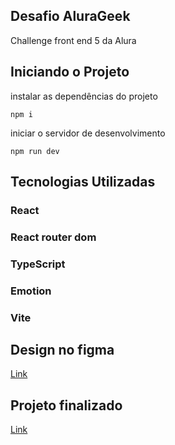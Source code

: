 ## Desafio AluraGeek

Challenge front end 5 da Alura
## Iniciando o Projeto

instalar as dependências do projeto
```
npm i
```
iniciar o servidor de desenvolvimento
```
npm run dev
```

## Tecnologias Utilizadas
<h3>React</h3>
<h3>React router dom</h3>
<h3>TypeScript</h3>
<h3>Emotion</h3>
<h3>Vite</h3>

## Design no figma

[Link](https://www.figma.com/file/fR9qvy3gU53s2q5efeMpy9/AluraGeek---Challenge?type=design&node-id=55-1104&mode=design&t=UJQr331PJZnpEka8-0)

## Projeto finalizado

[Link](https://challengefrontend5-alura-geek.vercel.app/)
